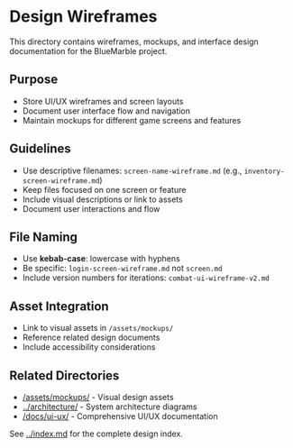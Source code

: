 # Design Wireframes

This directory contains wireframes, mockups, and interface design documentation for the BlueMarble project.

## Purpose

- Store UI/UX wireframes and screen layouts
- Document user interface flow and navigation
- Maintain mockups for different game screens and features

## Guidelines

- Use descriptive filenames: `screen-name-wireframe.md` (e.g., `inventory-screen-wireframe.md`)
- Keep files focused on one screen or feature
- Include visual descriptions or link to assets
- Document user interactions and flow

## File Naming

- Use **kebab-case**: lowercase with hyphens
- Be specific: `login-screen-wireframe.md` not `screen.md`
- Include version numbers for iterations: `combat-ui-wireframe-v2.md`

## Asset Integration

- Link to visual assets in `/assets/mockups/`
- Reference related design documents
- Include accessibility considerations

## Related Directories

- [/assets/mockups/](../../assets/mockups/) - Visual design assets
- [../architecture/](../architecture/) - System architecture diagrams
- [/docs/ui-ux/](../../docs/ui-ux/) - Comprehensive UI/UX documentation

See [../index.md](../index.md) for the complete design index.
